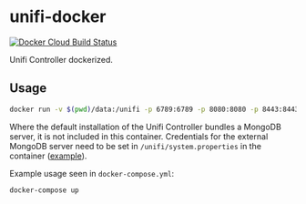 # unifi-docker

[![Docker Cloud Build Status](https://img.shields.io/docker/cloud/build/vjacobs/unifi.svg)](https://hub.docker.com/r/vjacobs/unifi)

Unifi Controller dockerized.

## Usage

```bash
docker run -v $(pwd)/data:/unifi -p 6789:6789 -p 8080:8080 -p 8443:8443 -p 8880:8880 -p 8843:8843 -p 3478:3478/udp vjacobs/unifi
```

Where the default installation of the Unifi Controller bundles a MongoDB server, it is not included in this container. Credentials for the external MongoDB server need to be set in `/unifi/system.properties` in the container ([example](./data/system.properties)).

Example usage seen in `docker-compose.yml`:

```bash
docker-compose up
```
